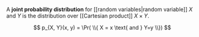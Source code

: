 A **joint probability distribution** for [[random variables|random variable]] $X$ and $Y$ is the distribution over [[Cartesian product]] $X \times Y$.

$$
p_{X, Y}(x, y) = \Pr( \\{ X = x \text{ and } Y=y \\})
$$
